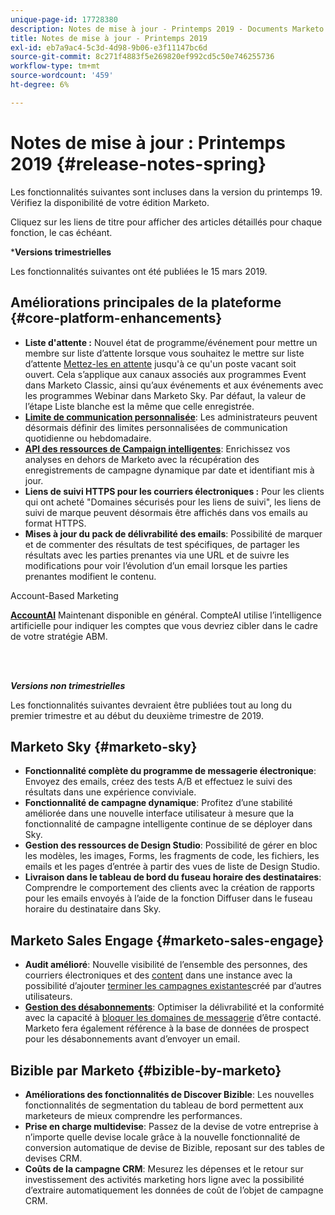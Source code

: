 ```yaml
---
unique-page-id: 17728380
description: Notes de mise à jour - Printemps 2019 - Documents Marketo - Documentation du produit
title: Notes de mise à jour - Printemps 2019
exl-id: eb7a9ac4-5c3d-4d98-9b06-e3f11147bc6d
source-git-commit: 8c271f4883f5e269820ef992cd5c50e746255736
workflow-type: tm+mt
source-wordcount: '459'
ht-degree: 6%

---
```


# Notes de mise à jour : Printemps 2019 {#release-notes-spring}

Les fonctionnalités suivantes sont incluses dans la version du printemps 19. Vérifiez la disponibilité de votre édition Marketo.

Cliquez sur les liens de titre pour afficher des articles détaillés pour chaque fonction, le cas échéant.

***Versions trimestrielles**

Les fonctionnalités suivantes ont été publiées le 15 mars 2019.

## Améliorations principales de la plateforme {#core-platform-enhancements}

* **Liste d&#39;attente :** Nouvel état de programme/événement pour mettre un membre sur liste d’attente lorsque vous souhaitez le mettre sur liste d’attente [Mettez-les en attente](/help/marketo/product-docs/core-marketo-concepts/smart-campaigns/program-flow-actions/change-program-status.md) jusqu&#39;à ce qu&#39;un poste vacant soit ouvert. Cela s’applique aux canaux associés aux programmes Event dans Marketo Classic, ainsi qu’aux événements et aux événements avec les programmes Webinar dans Marketo Sky. Par défaut, la valeur de l’étape Liste blanche est la même que celle enregistrée.
* **[Limite de communication personnalisée](/help/marketo/product-docs/administration/email-setup/enable-communication-limits.md)**: Les administrateurs peuvent désormais définir des limites personnalisées de communication quotidienne ou hebdomadaire.
* **[API des ressources de Campaign intelligentes](https://developers.marketo.com/rest-api/assets/campaigns/)**: Enrichissez vos analyses en dehors de Marketo avec la récupération des enregistrements de campagne dynamique par date et identifiant mis à jour.
* **Liens de suivi HTTPS pour les courriers électroniques :** Pour les clients qui ont acheté &quot;Domaines sécurisés pour les liens de suivi&quot;, les liens de suivi de marque peuvent désormais être affichés dans vos emails au format HTTPS.
* **Mises à jour du pack de délivrabilité des emails**: Possibilité de marquer et de commenter des résultats de test spécifiques, de partager les résultats avec les parties prenantes via une URL et de suivre les modifications pour voir l’évolution d’un email lorsque les parties prenantes modifient le contenu.

Account-Based Marketing

**[AccountAI](/help/marketo/product-docs/target-account-management/account-profiling/account-profiling-ranking-and-tuning.md)** Maintenant disponible en général. CompteAI utilise l’intelligence artificielle pour indiquer les comptes que vous devriez cibler dans le cadre de votre stratégie ABM.

<br> 

**_Versions non trimestrielles_**

Les fonctionnalités suivantes devraient être publiées tout au long du premier trimestre et au début du deuxième trimestre de 2019.

## Marketo Sky {#marketo-sky}

* **Fonctionnalité complète du programme de messagerie électronique**: Envoyez des emails, créez des tests A/B et effectuez le suivi des résultats dans une expérience conviviale.
* **Fonctionnalité de campagne dynamique**: Profitez d’une stabilité améliorée dans une nouvelle interface utilisateur à mesure que la fonctionnalité de campagne intelligente continue de se déployer dans Sky.
* **Gestion des ressources de Design Studio**: Possibilité de gérer en bloc les modèles, les images, Forms, les fragments de code, les fichiers, les emails et les pages d’entrée à partir des vues de liste de Design Studio.
* **Livraison dans le tableau de bord du fuseau horaire des destinataires**: Comprendre le comportement des clients avec la création de rapports pour les emails envoyés à l’aide de la fonction Diffuser dans le fuseau horaire du destinataire dans Sky.

## Marketo Sales Engage {#marketo-sales-engage}

* **Audit amélioré**: Nouvelle visibilité de l’ensemble des personnes, des courriers électroniques et des [content](/help/marketo/product-docs/marketo-sales-connect/templates/view-template-list-as-another-user.md) dans une instance avec la possibilité d’ajouter [terminer les campagnes existantes](/help/marketo/product-docs/marketo-sales-connect/campaigns/view-campaigns-list-as-another-user.md)créé par d’autres utilisateurs.
* **[Gestion des désabonnements](/help/marketo/product-docs/marketo-sales-connect/email/unsubscribes/marketo-unsubscribe-check.md)**: Optimiser la délivrabilité et la conformité avec la capacité à [bloquer les domaines de messagerie](/help/marketo/product-docs/marketo-sales-connect/admin/blocked-domains.md) d’être contacté. Marketo fera également référence à la base de données de prospect pour les désabonnements avant d’envoyer un email.

## Bizible par Marketo {#bizible-by-marketo}

* **Améliorations des fonctionnalités de Discover Bizible**: Les nouvelles fonctionnalités de segmentation du tableau de bord permettent aux marketeurs de mieux comprendre les performances.
* **Prise en charge multidevise**: Passez de la devise de votre entreprise à n’importe quelle devise locale grâce à la nouvelle fonctionnalité de conversion automatique de devise de Bizible, reposant sur des tables de devises CRM.
* **Coûts de la campagne CRM**: Mesurez les dépenses et le retour sur investissement des activités marketing hors ligne avec la possibilité d’extraire automatiquement les données de coût de l’objet de campagne CRM.
